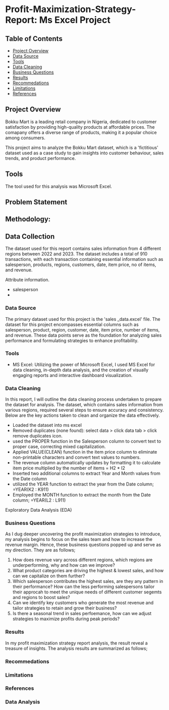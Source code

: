 # Profit-Maximization-Strategy-Report: Ms Excel Project

## Table of Contents

- [Project Overview](#project-overview)
- [Data Source](#data-source)
- [Tools](#tools)
- [Data Cleaning](#data-cleaning)
- [Business Questions](#business-questions)
- [Results](#results) 
- [Recommedations](#recommedations)
- [Limitations](#limitations)
- [References](#references)

## Project Overview

Bokku Mart is a leading retail company in Nigeria, dedicated to customer satisfaction by providing high-quality products at affordable prices. 
The comapany offers a diverse range of products, making it a popular choice among consumers. 

This project aims to analyze the Bokku Mart dataset, which is a 'fictitious' dataset used as a case study to gain insights into customer behaviour, sales trends, and product performance.

## Tools
The tool used for this analysis was Microsoft Excel.

## Problem Statement 


## Methodology:

## Data Collection

The dataset used for this report contains sales information from 4 different regions between 2022 and 2023. The dataset includes a total of 910 transactions, with each transaction containing essential information such as salesperson, products, regions, customers, date, item price, no of items, and revenue. 

Attribute information. 
- salesperson
- 

### Data Source

The primary dataset used for this project is the 'sales _data.excel' file. The dataset for this project encompasses essential columns such as salesperson, product, region, customer, date, item price, number of items, and revenue. These data points serve as the foundation for analyzing sales performance and formulating strategies to enhance profitability. 

### Tools

- MS Excel: Utilizing the power of Microsoft Excel, I used MS Excel for data cleaning, in-depth data analysis, and the creation of visually engaging reports and interactive dashboard visualization.

### Data Cleaning
In this report, I will outline the data cleaning process undertaken to prepare the dataset for analysis. The dataset, which contains sales information from various regions, required several steps to ensure accuracy and consistency. Below are the key actions taken to clean and organize the data effectively. 

- Loaded the dataset into ms excel
- Removed duplicates (none found): select data > click data tab > click  remove duplicates icon.
- used the PROPER function in the Salesperson column to convert text to proper case, correcting mixed capitalization.
- Applied VALUE(CLEAN) function in the item price column to eliminate non-printable characters and convert text values to numbers.
- The revenue column automatically updates by formatting it to calculate item price multiplied by the number of items  = H2 * I2 
- Inserted two additional columns to extract Year and Month values from the Date column
- utilized the YEAR function to extract the year from the Date column; =YEAR(K2 : K911)
- Employed the MONTH function to extract the month from the Date column;  =YEAR(L2 : L911)


Exploratory Data Analysis (EDA)


### Business Questions  
As I dug deeper uncovering the profit maximization strategies to introduce, my analysis begins to focus on the sales team and how to increase the revenue margin. Hence, these business questions popped up and  serve as my direction. They are as follows;

1. How does revenue vary across different regions, which regions are underperforming, why and how can we improve?
2. What product categories are driving the highest & lowest sales, and how can we capitalize on them further?
3. Which salesperson contributes the highest sales, are they any pattern in their performance? How can the less performing salespersons tailor their approcah to meet the unique needs of different customer segemts and regions to boost sales?
4. Can we identify key customers who generate the most revenue and tailor strategies to retain and grow their business?
5. Is there a seasonal trend in sales perfoemance, how can we adjust strategies to maximize profits during peak periods?

### Results

In my profit maximization strategy report analysis, the result reveal a treasure of insights. The analysis results are summarized as follows; 

### Recommedations 

### Limitations 

### References 



### Data Analysis 
